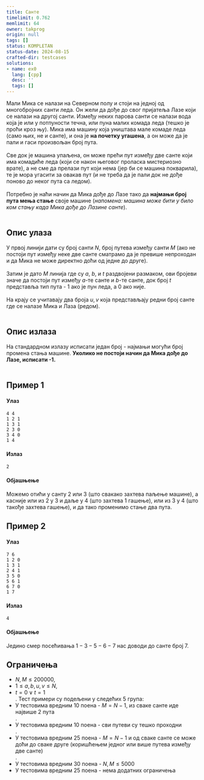 ```yaml
---
title: Санте
timelimit: 0.762 
memlimit: 64
owner: takprog
origin: null
tags: []
status: KOMPLETAN
status-date: 2024-08-15
crafted-dir: testcases
solutions:
- name: ex0
  lang: [cpp]
  desc: ''
  tags: []
---
```


Мали Мика се налази на Северном полу и стоји на једној од многобројних санти леда.
Он жели да дође до свог пријатеља Лазе који се налази на другој санти. Између неких парова санти се налази вода
која је или у потпуности течна, или пуна малих комада леда (тешко је проћи кроз њу). Мика има машину која уништава мале комаде леда
(само њих, не и санте), и она је **на почетку угашена**, а он може да је пали и гаси произвољан број пута.<br><br>
Све док је машина упаљена, он може прећи пут између две санте који има комадиће леда
(који се након његовог проласка мистериозно врате), а не сме да прелази пут који нема (јер би се машина покварила),
те је мора угасити за овакав пут (и не треба да је пали док не дође поново до неког пута са ледом).<br><br>
Потребно је наћи начин да Мика дође до Лазе тако да **најмањи број пута мења стање** своје машине (*напомена: машина може бити у било ком стању када Мика дође до Лазине санте*).<br><br>

## Опис улаза
У првој линији дати су број санти $N$, број путева између санти $M$ (ако не постоји пут између неке две санте сматрамо да
је превише непроходан и да Мика не може директно доћи од једне до друге).<br><br>
Затим је дато $M$ линија где су $a$, $b$, и $t$ раздвојени размаком, ови бројеви
значе да постоји пут између $a$-те санте и $b$-те санте, док број $t$ представља тип пута - $1$ ако је пун леда, а $0$ ако није.<br><br>
На крају се учитавају два броја $u,v$ која представљају редни број санте где се налазе Мика и Лаза (редом).<br><br>

## Опис излаза
На стандардном излазу исписати један број - најмањи могући број промена стања машине. **Уколико не постоји начин да Мика дође до Лазе, исписати -1.**<br><br>

## Пример 1
#### Улаз
```
4 4
1 2 1
1 3 1
2 3 0
3 4 0
1 4
```

#### Излаз
```
2
```

#### Објашњење
Можемо отићи у санту 2 или 3 (што свакако захтева паљење машине), а касније или из 2 у 3 и даље у 4 (што захтева 1 гашење), или из 3 у 4 (што такође захтева гашење), и да тако променимо стање два пута.

## Пример 2
#### Улаз
```
7 6
1 2 0
1 3 1
2 4 1
3 5 0
5 6 1
6 7 0
1 7
```

#### Излаз
```
4
```

#### Објашњење
Једино смер посећивања $1-3-5-6-7$ нас доводи до санте број 7.

## Ограничења
- $N,M \leq 200000$,
- $1 \leq a,b,u,v \leq N$,
- $t = 0 \lor t = 1$<br>.
Тест примери су подељени у следећих 5 група:
- У тестовима вредним 10 поена - $M=N-1$, из сваке санте иде највише 2 пута<br>.
- У тестовима вредним 10 поена - сви путеви су тешко проходни<br>.
- У тестовима  вредним 25 поена - $M=N-1$ и од сваке санте се може доћи до сваке друге (коришћењем једног или више путева између две санте)<br>.
- У тестовима вредним 30 поена - $N,M \leq 5000$<br>
- У тестовима вредним 25 поена - нема додатних ограничења<br>



